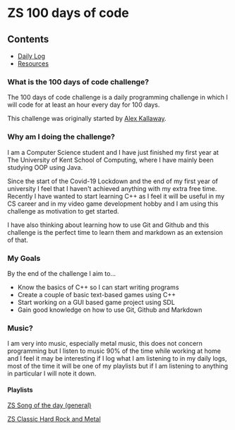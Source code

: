 # ZS 100 days of code 

## Contents
* [Daily Log](Log.md) 
* [Resources](Resources.md)

### What is the 100 days of code challenge?
The 100 days of code challenge is a daily programming challenge in which I will code for at least an hour every day for 100 days.

This challenge was originally started by [Alex Kallaway](https://github.com/kallaway).
### Why am I doing the challenge?
I am a Computer Science student and I have just finished my first year at The University of Kent School of Computing, where I have mainly been studying OOP using Java.

Since the start of the Covid-19 Lockdown and the end of my first year of university I feel that I haven't achieved anything with my extra free time.
Recently I have wanted to start learning C++ as I feel it will be useful in my CS career and in my video game development hobby and I am using this challenge as motivation to get started.

I have also thinking about learning how to use Git and Github and this challenge is the perfect time to learn them and markdown as an extension of that.
### My Goals
By the end of the challenge I aim to...

* Know the basics of C++ so I can start writing programs
* Create a couple of basic text-based games using C++
* Start working on a GUI based game project using SDL
* Gain good knowledge on how to use Git, Github and Markdown
### Music?
I am very into music, especially metal music, this does not concern programming but I listen to music 90% of the time while working at home and I feel it may be interesting if I log what I am listening to in my daily logs, most of the time it will be one of my playlists but if I am listening to anything in particular I will note it down.

#### Playlists

[ZS Song of the day (general)](https://open.spotify.com/playlist/287rMaeyZGduAoI1pRp0fY?si=awvavZFXS86GnfMjvjdIPg)

[ZS Classic Hard Rock and Metal](https://open.spotify.com/playlist/3p3O0qjsuFlJFXXylAAMiC?si=qv1Us3AaSCqIefqF46jCag)